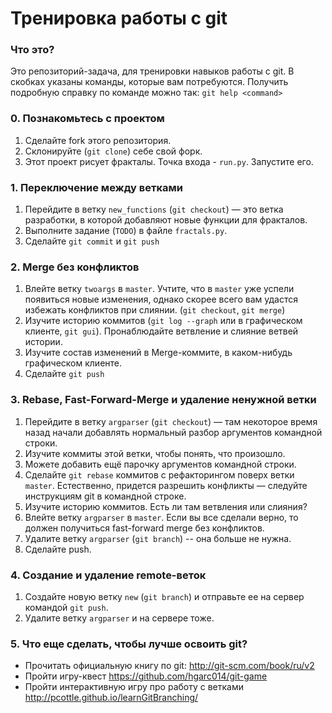 # Тренировка работы с git

### Что это?

Это репозиторий-задача, для тренировки навыков работы с git.
В скобках указаны команды, которые вам потребуются. Получить подробную справку по команде можно так: `git help <command>`

### 0. Познакомьтесь с проектом

1. Сделайте fork этого репозитория.
2. Склонируйте (`git clone`) себе свой форк.
3. Этот проект рисует фракталы. Точка входа - `run.py`. Запустите его.

### 1. Переключение между ветками

1. Перейдите в ветку `new_functions` (`git checkout`) — это ветка разработки, в которой добавляют новые функции для фракталов. 
2. Выполните задание (`TODO`) в файле `fractals.py`.
3. Сделайте `git commit` и `git push`

### 2. Merge без конфликтов

1. Влейте ветку `twoargs` в `master`. Учтите, что в `master` уже успели появиться новые изменения, однако скорее всего вам удастся избежать конфликтов при слиянии. (`git checkout`, `git merge`)
2. Изучите историю коммитов (`git log --graph` или в графическом клиенте, `git gui`). Пронаблюдайте ветвление и слияние ветвей истории.
3. Изучите состав изменений в Merge-коммите, в каком-нибудь графическом клиенте.
4. Сделайте `git push`


### 3. Rebase, Fast-Forward-Merge и удаление ненужной ветки

1. Перейдите в ветку `argparser` (`git checkout`) — там некоторое время назад начали добавлять нормальный разбор аргументов командной строки.
2. Изучите коммиты этой ветки, чтобы понять, что произошло.
3. Можете добавить ещё парочку аргументов командной строки.
3. Сделайте `git rebase` коммитов с рефакторингом поверх ветки `master`. Естественно, придется разрешить конфликты — следуйте инструкциям git в командной строке.
4. Изучите историю коммитов. Есть ли там ветвления или слияния?
5. Влейте ветку `argparser` в `master`. Если вы все сделали верно, то должен получиться fast-forward merge без конфликтов.
6. Удалите ветку `argparser` (`git branch`) -- она больше не нужна.
7. Сделайте push.

### 4. Создание и удаление remote-веток

1. Создайте новую ветку `new` (`git branch`) и отправьте ее на сервер командой `git push`.
2. Удалите ветку `argparser` и на сервере тоже.

### 5. Что еще сделать, чтобы лучше освоить git?

* Прочитать официальную книгу по git: http://git-scm.com/book/ru/v2
* Пройти игру-квест  https://github.com/hgarc014/git-game
* Пройти интерактивную игру про работу с ветками http://pcottle.github.io/learnGitBranching/
